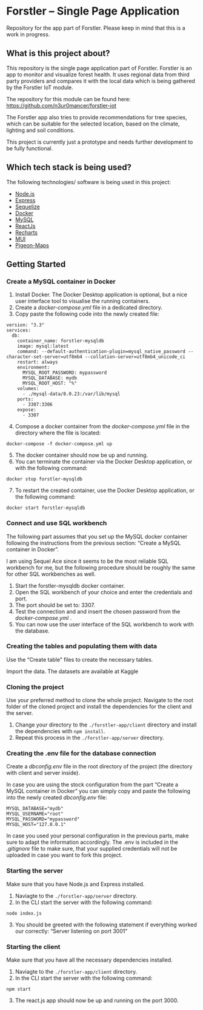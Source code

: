 # Forstler – Single Page Application

Repository for the app part of Forstler. Please keep in mind that this is a work in progress.

## What is this project about?

This repository is the single page application part of Forstler. Forstler is an app to monitor and visualize forest health. It uses regional data from third party providers and compares it with the local data which is being gathered by the Forstler IoT module.

The repository for this module can be found here: https://github.com/n3ur0mancer/forstler-iot

The Forstler app also tries to provide recommendations for tree species, which can be suitable for the selected location, based on the climate, lighting and soil conditions.

This project is currently just a prototype and needs further development to be fully functional.

## Which tech stack is being used?

The following technologies/ software is being used in this project:

- [Node.js](https://nodejs.org/en/)
- [Express](https://expressjs.com/)
- [Sequelize](https://sequelize.org/)
- [Docker](https://www.docker.com/)
- [MySQL](https://www.mysql.com/)
- [ReactJs](https://reactjs.org/)
- [Recharts](https://recharts.org/)
- [MUI](https://mui.com/)
- [Pigeon-Maps](https://pigeon-maps.js.org/)

## Getting Started

### Create a MySQL container in Docker

1. Install Docker. The Docker Desktop application is optional, but a nice user interface tool to visualise the running containers.
2. Create a _docker-compose.yml_ file in a dedicated directory.
3. Copy paste the following code into the newly created file:

```
version: "3.3"
services:
  db:
    container_name: forstler-mysqldb
    image: mysql:latest
    command: --default-authentication-plugin=mysql_native_password --character-set-server=utf8mb4 --collation-server=utf8mb4_unicode_ci
    restart: always
    environment:
      MYSQL_ROOT_PASSWORD: mypassword
      MYSQL_DATABASE: mydb
      MYSQL_ROOT_HOST: "%"
    volumes:
      - ./mysql-data/8.0.23:/var/lib/mysql
    ports:
      - 3307:3306
    expose:
      - 3307
```

4. Compose a docker container from the _docker-compose.yml_ file in the directory where the file is located:

```
docker-compose -f docker-compose.yml up
```

5. The docker container should now be up and running.
6. You can terminate the container via the Docker Desktop application, or with the following command:

```
docker stop forstler-mysqldb
```

7. To restart the created container, use the Docker Desktop application, or the following command:

```
docker start forstler-mysqldb
```

### Connect and use SQL workbench

The following part assumes that you set up the MySQL docker container following the instructions from the previous section: “Create a MySQL container in Docker”.

I am using Sequel Ace since it seems to be the most reliable SQL workbench for me, but the following procedure should be roughly the same for other SQL workbenches as well.

1. Start the forstler-mysqldb docker container.
2. Open the SQL workbench of your choice and enter the credentials and port.
3. The port should be set to: 3307.
4. Test the connection and and insert the chosen password from the _docker-compose.yml_ .
5. You can now use the user interface of the SQL workbench to work with the database.

### Creating the tables and populating them with data

Use the “Create table” files to create the necessary tables.

Import the data. The datasets are available at Kaggle

### Cloning the project

Use your preferred method to clone the whole project. Navigate to the root folder of the cloned project and install the dependencies for the client and the server.

1. Change your directory to the `./forstler-app/client` directory and install the dependencies with `npm install`.
2. Repeat this process in the `./forstler-app/server` directory.

### Creating the .env file for the database connection

Create a _dbconfig.env_ file in the root directory of the project (the directory with client and server inside).

In case you are using the stock configuration from the part “Create a MySQL container in Docker” you can simply copy and paste the following into the newly created _dbconfig.env_ file:

```
MYSQL_DATABASE="mydb"
MYSQL_USERNAME="root"
MYSQL_PASSWORD="mypassword"
MYSQL_HOST="127.0.0.1"
```

In case you used your personal configuration in the previous parts, make sure to adapt the information accordingly. The .env is included in the _.gitignore_ file to make sure, that your supplied credentials will not be uploaded in case you want to fork this project.

### Starting the server

Make sure that you have Node.js and Express installed.

1. Naviagte to the `./forstler-app/server` directory.
2. In the CLI start the server with the following command:

```
node index.js
```

3. You should be greeted with the following statement if everything worked our correctly: “Server listening on port 3001”

### Starting the client

Make sure that you have all the necessary dependencies installed.

1. Naviagte to the `./forstler-app/client` directory.
2. In the CLI start the server with the following command:

```
npm start
```

3. The react.js app should now be up and running on the port 3000.
